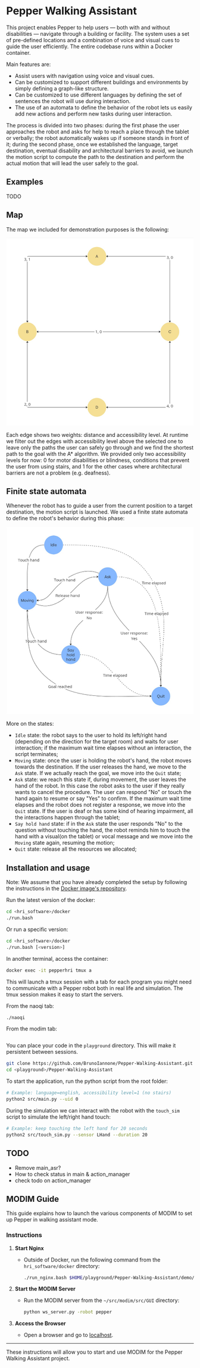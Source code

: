 # Pepper Walking Assistant

This project enables Pepper to help users — both with and without disabilities — navigate through a building or facility. The system uses a set of pre-defined locations and a combination of voice and visual cues to guide the user efficiently. The entire codebase runs within a Docker container. 

Main features are:
- Assist users with navigation using voice and visual cues.
- Can be customized to support different buildings and environments by simply defining a graph-like structure.
- Can be customized to use different languages by defining the set of sentences the robot will use during interaction.
- The use of an automata to define the behavior of the robot lets us easily add new actions and perform new tasks during user interaction.

The process is divided into two phases: during the first phase the user approaches the robot and asks for help to reach a place through the tablet or verbally; the robot automatically wakes up if someone stands in front of it; during the second phase, once we established the language, target destination, eventual disability and architectural barriers to avoid, we launch the motion script to compute the path to the destination and perform the actual motion that will lead the user safely to the goal.

## Examples

TODO

## Map

The map we included for demonstration purposes is the following:

![Map](media/map.jpg)

Each edge shows two weights: distance and accessibility level. At runtime we filter out the edges with accessibility level above the selected one to leave only the paths the user can safely go through and we find the shortest path to the goal with the A* algorithm.
We provided only two accessibility levels for now: 0 for motor disabilities or blindness, conditions that prevent the user from using stairs, and 1 for the other cases where architectural barriers are not a problem (e.g. deafness).

## Finite state automata

Whenever the robot has to guide a user from the current position to a target destination, the motion script is launched.
We used a finite state automata to define the robot's behavior during this phase:

![Finite state automata](media/automata.jpg)

More on the states:
- `Idle` state: the robot says to the user to hold its left/right hand (depending on the direction for the target room) and waits for user interaction; if the maximum wait time elapses without an interaction, the script terminates;
- `Moving` state: once the user is holding the robot's hand, the robot moves towards the destination. If the user releases the hand, we move to the `Ask` state. If we actually reach the goal, we move into the `Quit` state;
- `Ask` state: we reach this state if, during movement, the user leaves the hand of the robot. In this case the robot asks to the user if they really wants to cancel the procedure. The user can respond "No" or touch the hand again to resume or say "Yes" to confirm. If the maximum wait time elapses and the robot does not register a response, we move into the `Quit` state. If the user is deaf or has some kind of hearing impairment, all the interactions happen through the tablet;
- `Say hold hand` state: if in the `Ask` state the user responds "No" to the question without touching the hand, the robot reminds him to touch the hand with a visual(on the tablet) or vocal message and we move into the `Moving` state again, resuming the motion;  
- `Quit` state: release all the resources we allocated; 

## Installation and usage

Note: We assume that you have already completed the setup by following the instructions in the [Docker image's repository](https://bitbucket.org/iocchi/hri_software/src/7ee6a9cdb3c3d3ebf437b52c2f1ab42050aa829e/docker/).

<!--
Show all the containers:

```bash
docker ps -a
```
-->

Run the latest version of the docker:

```bash
cd <hri_software>/docker
./run.bash
```

Or run a specific version:

```bash
cd <hri_software>/docker
./run.bash [<version>]
```

In another terminal, access the container:

```bash
docker exec -it pepperhri tmux a
```

This will launch a tmux session with a tab for each program you might need to communicate with a Pepper robot both in real life and simulation.
The tmux session makes it easy to start the servers.

From the naoqi tab:
```bash
./naoqi
```

From the modim tab:
```bash

```

You can place your code in the `playground` directory. This will make it persistent between sessions.

```bash
git clone https://github.com/BrunoIannone/Pepper-Walking-Assistant.git <playground>/Pepper-Walking-Assistant
cd <playground>/Pepper-Walking-Assistant
```

To start the application, run the python script from the root folder:

```bash
# Example: language=english, accessibility level=1 (no stairs)
python2 src/main.py --uid 0
```

During the simulation we can interact with the robot with the `touch_sim` script to simulate the left/right hand touch:

```bash
# Example: keep touching the left hand for 20 seconds
python2 src/touch_sim.py --sensor LHand --duration 20
```


## TODO
- Remove main_asr?
- How to check status in main & action_manager
- check todo on action_manager


## MODIM Guide

This guide explains how to launch the various components of MODIM to set up Pepper in walking assistant mode.

### Instructions

1. **Start Nginx**
   - Outside of Docker, run the following command from the `hri_software/docker` directory:
     ```bash
     ./run_nginx.bash $HOME/playground/Pepper-Walking-Assistant/demo/
     ```

2. **Start the MODIM Server**
   - Run the MODIM server from the `~/src/modim/src/GUI` directory:
     ```bash
     python ws_server.py -robot pepper
     ```

3. **Access the Browser**
   - Open a browser and go to [localhost](http://localhost).

---

These instructions will allow you to start and use MODIM for the Pepper Walking Assistant project.

